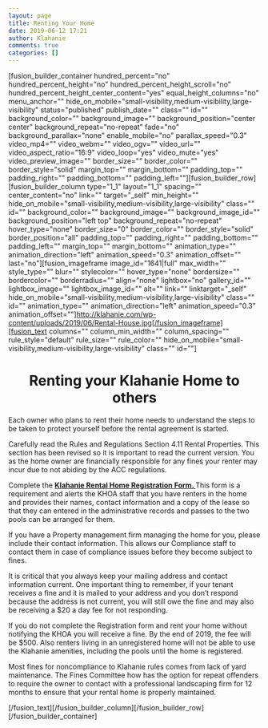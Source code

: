 ```yaml
---
layout: page
title: Renting Your Home
date: 2019-06-12 17:21
author: Klahanie
comments: true
categories: []
---
```

[fusion_builder_container hundred_percent="no" hundred_percent_height="no" hundred_percent_height_scroll="no" hundred_percent_height_center_content="yes" equal_height_columns="no" menu_anchor="" hide_on_mobile="small-visibility,medium-visibility,large-visibility" status="published" publish_date="" class="" id="" background_color="" background_image="" background_position="center center" background_repeat="no-repeat" fade="no" background_parallax="none" enable_mobile="no" parallax_speed="0.3" video_mp4="" video_webm="" video_ogv="" video_url="" video_aspect_ratio="16:9" video_loop="yes" video_mute="yes" video_preview_image="" border_size="" border_color="" border_style="solid" margin_top="" margin_bottom="" padding_top="" padding_right="" padding_bottom="" padding_left=""][fusion_builder_row][fusion_builder_column type="1_1" layout="1_1" spacing="" center_content="no" link="" target="_self" min_height="" hide_on_mobile="small-visibility,medium-visibility,large-visibility" class="" id="" background_color="" background_image="" background_image_id="" background_position="left top" background_repeat="no-repeat" hover_type="none" border_size="0" border_color="" border_style="solid" border_position="all" padding_top="" padding_right="" padding_bottom="" padding_left="" margin_top="" margin_bottom="" animation_type="" animation_direction="left" animation_speed="0.3" animation_offset="" last="no"][fusion_imageframe image_id="1641|full" max_width="" style_type="" blur="" stylecolor="" hover_type="none" bordersize="" bordercolor="" borderradius="" align="none" lightbox="no" gallery_id="" lightbox_image="" lightbox_image_id="" alt="" link="" linktarget="_self" hide_on_mobile="small-visibility,medium-visibility,large-visibility" class="" id="" animation_type="" animation_direction="left" animation_speed="0.3" animation_offset=""]http://klahanie.com/wp-content/uploads/2019/06/Rental-House.jpg[/fusion_imageframe][fusion_text columns="" column_min_width="" column_spacing="" rule_style="default" rule_size="" rule_color="" hide_on_mobile="small-visibility,medium-visibility,large-visibility" class="" id=""]
<h1 style="text-align: center;">Renting your Klahanie Home to others</h1>
Each owner who plans to rent their home needs to understand the steps to be taken to protect yourself before the rental agreement is started.

Carefully read the Rules and Regulations Section 4.11 Rental Properties. This section has been revised so it is important to read the current version. You as the home owner are financially responsible for any fines your renter may incur due to not abiding by the ACC regulations.

Complete the <a href="http://klahanie.com/rental-information-form/" target="_blank" rel="noopener noreferrer"><strong>Klahanie Rental Home Registration Form. </strong></a>This form is a requirement and alerts the KHOA staff that you have renters in the home and provides their names, contact information and a copy of the lease so that they can entered in the administrative records and passes to the two pools can be arranged for them.

If you have a Property management firm managing the home for you, please include their contact information. This allows our Compliance staff to contact them in case of compliance issues before they become subject to fines.

It is critical that you always keep your mailing address and contact information current. One important thing to remember, if your tenant receives a fine and it is mailed to your address and you don’t respond because the address is not current, you will still owe the fine and may also be receiving a $20 a day fee for not responding.

If you do not complete the Registration form and rent your home without notifying the KHOA you will receive a fine. By the end of 2019, the fee will be $500. Also renters living in an unregistered home will not be able to use the Klahanie amenities, including the pools until the home is registered.

Most fines for noncompliance to Klahanie rules comes from lack of yard maintenance. The Fines Committee how has the option for repeat offenders to require the owner to contact with a professional landscaping firm for 12 months to ensure that your rental home is properly maintained.

[/fusion_text][/fusion_builder_column][/fusion_builder_row][/fusion_builder_container]

&nbsp;
